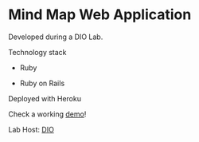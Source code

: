 # Mind Map Web Application

Developed during a DIO Lab.


Technology stack

- Ruby

- Ruby on Rails

Deployed with Heroku

Check a working [demo](https://dio-mind-app.herokuapp.com/users/sign_in)!


Lab Host: [DIO](hhttps://www.dio.me/en)





